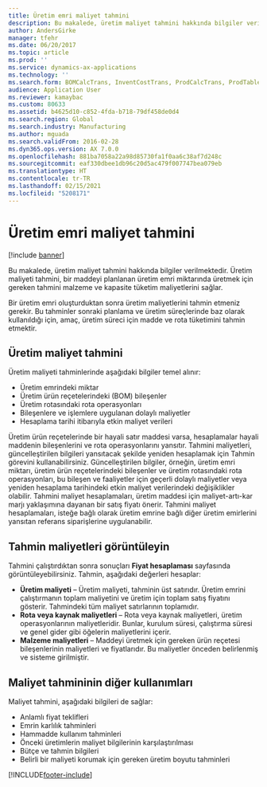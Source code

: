 ```yaml
---
title: Üretim emri maliyet tahmini
description: Bu makalede, üretim maliyet tahmini hakkında bilgiler verilmektedir. Üretim maliyeti tahmini, bir maddeyi planlanan üretim emri miktarında üretmek için gereken tahmini malzeme ve kapasite tüketim maliyetlerini sağlar.
author: AndersGirke
manager: tfehr
ms.date: 06/20/2017
ms.topic: article
ms.prod: ''
ms.service: dynamics-ax-applications
ms.technology: ''
ms.search.form: BOMCalcTrans, InventCostTrans, ProdCalcTrans, ProdTableJour, ProdTableListPage
audience: Application User
ms.reviewer: kamaybac
ms.custom: 80633
ms.assetid: b4625d10-c852-4fda-b718-79df458de0d4
ms.search.region: Global
ms.search.industry: Manufacturing
ms.author: mguada
ms.search.validFrom: 2016-02-28
ms.dyn365.ops.version: AX 7.0.0
ms.openlocfilehash: 881ba7058a22a98d85730fa1f0aa6c38af7d248c
ms.sourcegitcommit: eaf330dbee1db96c20d5ac479f007747bea079eb
ms.translationtype: HT
ms.contentlocale: tr-TR
ms.lasthandoff: 02/15/2021
ms.locfileid: "5208171"
---
```

# <a name="production-order-cost-estimation"></a>Üretim emri maliyet tahmini

[!include [banner](../includes/banner.md)]

Bu makalede, üretim maliyet tahmini hakkında bilgiler verilmektedir. Üretim maliyeti tahmini, bir maddeyi planlanan üretim emri miktarında üretmek için gereken tahmini malzeme ve kapasite tüketim maliyetlerini sağlar. 

Bir üretim emri oluşturduktan sonra üretim maliyetlerini tahmin etmeniz gerekir. Bu tahminler sonraki planlama ve üretim süreçlerinde baz olarak kullanıldığı için, amaç, üretim süreci için madde ve rota tüketimini tahmin etmektir.

## <a name="production-cost-estimation"></a>Üretim maliyet tahmini
Üretim maliyeti tahminlerinde aşağıdaki bilgiler temel alınır:

-   Üretim emrindeki miktar
-   Üretim ürün reçetelerindeki (BOM) bileşenler
-   Üretim rotasındaki rota operasyonları
-   Bileşenlere ve işlemlere uygulanan dolaylı maliyetler
-   Hesaplama tarihi itibarıyla etkin maliyet verileri

Üretim ürün reçetelerinde bir hayali satır maddesi varsa, hesaplamalar hayali maddenin bileşenlerini ve rota operasyonlarını yansıtır. Tahmini maliyetleri, güncelleştirilen bilgileri yansıtacak şekilde yeniden hesaplamak için Tahmin görevini kullanabilirsiniz. Güncelleştirilen bilgiler, örneğin, üretim emri miktarı, üretim ürün reçetelerindeki bileşenler ve üretim rotasındaki rota operasyonları, bu bileşen ve faaliyetler için geçerli dolaylı maliyetler veya yeniden hesaplama tarihindeki etkin maliyet verilerindeki değişiklikler olabilir. Tahmini maliyet hesaplamaları, üretim maddesi için maliyet-artı-kar marjı yaklaşımına dayanan bir satış fiyatı önerir. Tahmini maliyet hesaplamaları, isteğe bağlı olarak üretim emrine bağlı diğer üretim emirlerini yansıtan referans siparişlerine uygulanabilir.

## <a name="view-the-estimated-costs"></a>Tahmin maliyetleri görüntüleyin
Tahmini çalıştırdıktan sonra sonuçları **Fiyat hesaplaması** sayfasında görüntüleyebilirsiniz. Tahmin, aşağıdaki değerleri hesaplar:

-   **Üretim maliyeti** – Üretim maliyeti, tahminin üst satırıdır. Üretim emrini çalıştırmanın toplam maliyetini ve üretim için toplam satış fiyatını gösterir. Tahmindeki tüm maliyet satırlarının toplamıdır.
-   **Rota veya kaynak maliyetleri** – Rota veya kaynak maliyetleri, üretim operasyonlarının maliyetleridir. Bunlar, kurulum süresi, çalıştırma süresi ve genel gider gibi öğelerin maliyetlerini içerir.
-   **Malzeme maliyetleri** – Maddeyi üretmek için gereken ürün reçetesi bileşenlerinin maliyetleri ve fiyatlarıdır. Bu maliyetler önceden belirlenmiş ve sisteme girilmiştir.

## <a name="other-uses-of-cost-estimation"></a>Maliyet tahmininin diğer kullanımları
Maliyet tahmini, aşağıdaki bilgileri de sağlar:

-   Anlamlı fiyat teklifleri
-   Emrin karlılık tahminleri
-   Hammadde kullanım tahminleri
-   Önceki üretimlerin maliyet bilgilerinin karşılaştırılması
-   Bütçe ve tahmin bilgileri
-   Belirli bir maliyeti korumak için gereken üretim boyutu tahminleri






[!INCLUDE[footer-include](../../includes/footer-banner.md)]